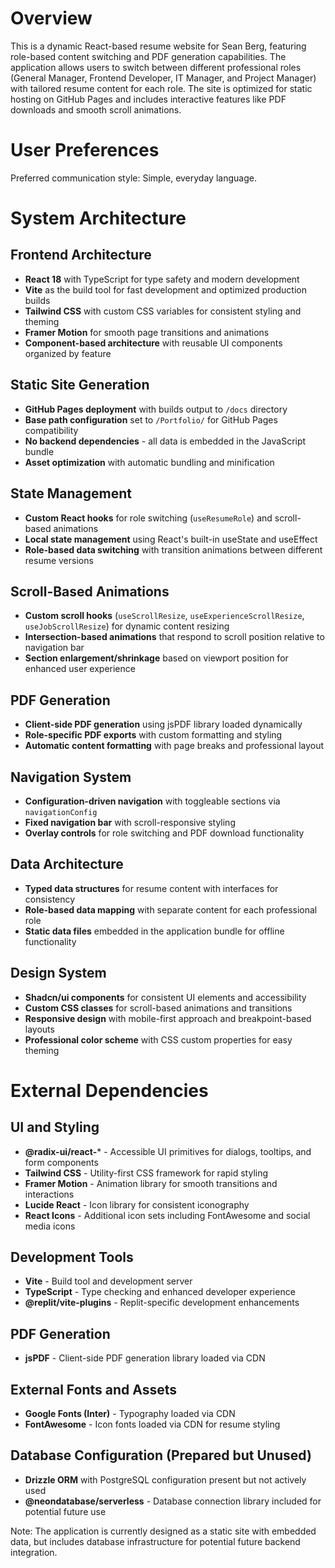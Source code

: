 # Overview

This is a dynamic React-based resume website for Sean Berg, featuring role-based content switching and PDF generation capabilities. The application allows users to switch between different professional roles (General Manager, Frontend Developer, IT Manager, and Project Manager) with tailored resume content for each role. The site is optimized for static hosting on GitHub Pages and includes interactive features like PDF downloads and smooth scroll animations.

# User Preferences

Preferred communication style: Simple, everyday language.

# System Architecture

## Frontend Architecture
- **React 18** with TypeScript for type safety and modern development
- **Vite** as the build tool for fast development and optimized production builds
- **Tailwind CSS** with custom CSS variables for consistent styling and theming
- **Framer Motion** for smooth page transitions and animations
- **Component-based architecture** with reusable UI components organized by feature

## Static Site Generation
- **GitHub Pages deployment** with builds output to `/docs` directory
- **Base path configuration** set to `/Portfolio/` for GitHub Pages compatibility
- **No backend dependencies** - all data is embedded in the JavaScript bundle
- **Asset optimization** with automatic bundling and minification

## State Management
- **Custom React hooks** for role switching (`useResumeRole`) and scroll-based animations
- **Local state management** using React's built-in useState and useEffect
- **Role-based data switching** with transition animations between different resume versions

## Scroll-Based Animations
- **Custom scroll hooks** (`useScrollResize`, `useExperienceScrollResize`, `useJobScrollResize`) for dynamic content resizing
- **Intersection-based animations** that respond to scroll position relative to navigation bar
- **Section enlargement/shrinkage** based on viewport position for enhanced user experience

## PDF Generation
- **Client-side PDF generation** using jsPDF library loaded dynamically
- **Role-specific PDF exports** with custom formatting and styling
- **Automatic content formatting** with page breaks and professional layout

## Navigation System
- **Configuration-driven navigation** with toggleable sections via `navigationConfig`
- **Fixed navigation bar** with scroll-responsive styling
- **Overlay controls** for role switching and PDF download functionality

## Data Architecture
- **Typed data structures** for resume content with interfaces for consistency
- **Role-based data mapping** with separate content for each professional role
- **Static data files** embedded in the application bundle for offline functionality

## Design System
- **Shadcn/ui components** for consistent UI elements and accessibility
- **Custom CSS classes** for scroll-based animations and transitions
- **Responsive design** with mobile-first approach and breakpoint-based layouts
- **Professional color scheme** with CSS custom properties for easy theming

# External Dependencies

## UI and Styling
- **@radix-ui/react-*** - Accessible UI primitives for dialogs, tooltips, and form components
- **Tailwind CSS** - Utility-first CSS framework for rapid styling
- **Framer Motion** - Animation library for smooth transitions and interactions
- **Lucide React** - Icon library for consistent iconography
- **React Icons** - Additional icon sets including FontAwesome and social media icons

## Development Tools
- **Vite** - Build tool and development server
- **TypeScript** - Type checking and enhanced developer experience
- **@replit/vite-plugins** - Replit-specific development enhancements

## PDF Generation
- **jsPDF** - Client-side PDF generation library loaded via CDN

## External Fonts and Assets
- **Google Fonts (Inter)** - Typography loaded via CDN
- **FontAwesome** - Icon fonts loaded via CDN for resume styling

## Database Configuration (Prepared but Unused)
- **Drizzle ORM** with PostgreSQL configuration present but not actively used
- **@neondatabase/serverless** - Database connection library included for potential future use

Note: The application is currently designed as a static site with embedded data, but includes database infrastructure for potential future backend integration.